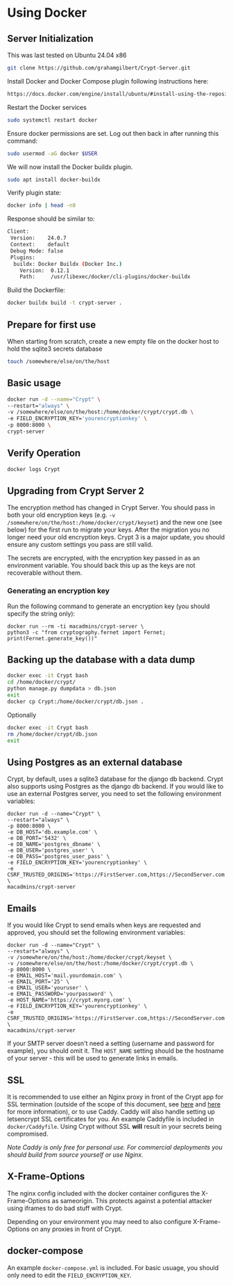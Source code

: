 # Using Docker

## Server Initialization
This was last tested on Ubuntu 24.04 x86

``` bash
git clone https://github.com/grahamgilbert/Crypt-Server.git
```

Install Docker and Docker Compose plugin following instructions here:
``` bash
https://docs.docker.com/engine/install/ubuntu/#install-using-the-repository
```

Restart the Docker services
``` bash
sudo systemctl restart docker
```

Ensure docker permissions are set. Log out then back in after running this command: 
``` bash
sudo usermod -aG docker $USER
```

We will now install the Docker buildx plugin. 
``` bash
sudo apt install docker-buildx
```

Verify plugin state: 
``` bash
docker info | head -n8
```

Response should be similar to: 
``` bash
Client:
 Version:    24.0.7
 Context:    default
 Debug Mode: false
 Plugins:
  buildx: Docker Buildx (Docker Inc.)
    Version:  0.12.1
    Path:     /usr/libexec/docker/cli-plugins/docker-buildx
```

Build the Dockerfile:
``` bash
docker buildx build -t crypt-server .
```

## Prepare for first use
When starting from scratch, create a new empty file on the docker host to hold the sqlite3 secrets database
``` bash
touch /somewhere/else/on/the/host
```

## Basic usage
``` bash
docker run -d --name="Crypt" \
--restart="always" \
-v /somewhere/else/on/the/host:/home/docker/crypt/crypt.db \
-e FIELD_ENCRYPTION_KEY='yourencryptionkey' \
-p 8000:8000 \
crypt-server
```

## Verify Operation
``` bash
docker logs Crypt
```

## Upgrading from Crypt Server 2

The encryption method has changed in Crypt Server. You should pass in both your old encryption keys (e.g. `-v /somewhere/on/the/host:/home/docker/crypt/keyset`) and the new one (see below) for the first run to migrate your keys. After the migration you no longer need your old encryption keys. Crypt 3 is a major update, you should ensure any custom settings you pass are still valid.



The secrets are encrypted, with the encryption key passed in as an environment variable. You should back this up as the keys are not recoverable without them.

### Generating an encryption key

Run the following command to generate an encryption key (you should specify the string only):

```
docker run --rm -ti macadmins/crypt-server \
python3 -c "from cryptography.fernet import Fernet; print(Fernet.generate_key())"
```

## Backing up the database with a data dump
``` bash
docker exec -it Crypt bash
cd /home/docker/crypt/
python manage.py dumpdata > db.json
exit
docker cp Crypt:/home/docker/crypt/db.json .
```
Optionally
``` bash
docker exec -it Crypt bash
rm /home/docker/crypt/db.json
exit
```

## Using Postgres as an external database

Crypt, by default, uses a sqlite3 database for the django db backend.  Crypt also supports using Postgres as the django db backend.  If you would like to use an external Postgres server, you need to set the following environment variables:

```
docker run -d --name="Crypt" \
--restart="always" \
-p 8000:8000 \
-e DB_HOST='db.example.com' \
-e DB_PORT='5432' \
-e DB_NAME='postgres_dbname' \
-e DB_USER='postgres_user' \
-e DB_PASS='postgres_user_pass' \
-e FIELD_ENCRYPTION_KEY='yourencryptionkey' \
-e CSRF_TRUSTED_ORIGINS='https://FirstServer.com,https://SecondServer.com' \
macadmins/crypt-server
```

## Emails

If you would like Crypt to send emails when keys are requested and approved, you should set the following environment variables:

```
docker run -d --name="Crypt" \
--restart="always" \
-v /somewhere/on/the/host:/home/docker/crypt/keyset \
-v /somewhere/else/on/the/host:/home/docker/crypt/crypt.db \
-p 8000:8000 \
-e EMAIL_HOST='mail.yourdomain.com' \
-e EMAIL_PORT='25' \
-e EMAIL_USER='youruser' \
-e EMAIL_PASSWORD='yourpassword' \
-e HOST_NAME='https://crypt.myorg.com' \
-e FIELD_ENCRYPTION_KEY='yourencryptionkey' \
-e CSRF_TRUSTED_ORIGINS='https://FirstServer.com,https://SecondServer.com' \
macadmins/crypt-server
```

If your SMTP server doesn't need a setting (username and password for example), you should omit it. The `HOST_NAME` setting should be the hostname of your server - this will be used to generate links in emails.

## SSL

It is recommended to use either an Nginx proxy in front of the Crypt app for SSL termination (outside of the scope of this document, see [here](https://www.digitalocean.com/community/tutorials/how-to-secure-nginx-with-let-s-encrypt-on-ubuntu-18-04) and [here](https://www.linode.com/docs/web-servers/nginx/use-nginx-reverse-proxy/) for more information), or to use Caddy. Caddy will also handle setting up letsencrypt SSL certificates for you. An example Caddyfile is included in `docker/Caddyfile`. Using Crypt without SSL __will__ result in your secrets being compromised.

_Note Caddy is only free for personal use. For commercial deployments you should build from source yourself or use Nginx._

## X-Frame-Options

The nginx config included with the docker container configures the X-Frame-Options as sameorigin. This protects against a potential attacker using iframes to do bad stuff with Crypt.

Depending on your environment you may need to also configure X-Frame-Options on any proxies in front of Crypt.

## docker-compose

An example `docker-compose.yml` is included. For basic usuage, you should only need to edit the `FIELD_ENCRYPTION_KEY`.
